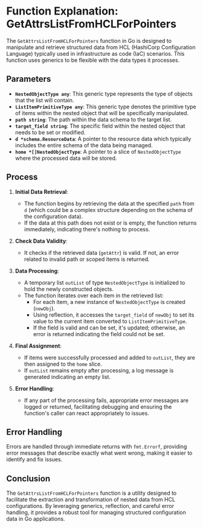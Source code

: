 # Function Explanation: GetAttrsListFromHCLForPointers

The `GetAttrsListFromHCLForPointers` function in Go is designed to manipulate and retrieve structured data from HCL (HashiCorp Configuration Language) typically used in infrastructure as code (IaC) scenarios. This function uses generics to be flexible with the data types it processes.

## Parameters

- **`NestedObjectType any`**: This generic type represents the type of objects that the list will contain.
- **`ListItemPrimitiveType any`**: This generic type denotes the primitive type of items within the nested object that will be specifically manipulated.
- **`path string`**: The path within the data schema to the target list.
- **`target_field string`**: The specific field within the nested object that needs to be set or modified.
- **`d *schema.ResourceData`**: A pointer to the resource data which typically includes the entire schema of the data being managed.
- **`home *[]NestedObjectType`**: A pointer to a slice of `NestedObjectType` where the processed data will be stored.

## Process

1. **Initial Data Retrieval**:
   - The function begins by retrieving the data at the specified `path` from `d` (which could be a complex structure depending on the schema of the configuration data).
   - If the data at this path does not exist or is empty, the function returns immediately, indicating there's nothing to process.

2. **Check Data Validity**:
   - It checks if the retrieved data (`getAttr`) is valid. If not, an error related to invalid path or scoped items is returned.

3. **Data Processing**:
   - A temporary list `outList` of type `NestedObjectType` is initialized to hold the newly constructed objects.
   - The function iterates over each item in the retrieved list:
     - For each item, a new instance of `NestedObjectType` is created (`newObj`).
     - Using reflection, it accesses the `target_field` of `newObj` to set its value to the current item converted to `ListItemPrimitiveType`.
     - If the field is valid and can be set, it's updated; otherwise, an error is returned indicating the field could not be set.

4. **Final Assignment**:
   - If items were successfully processed and added to `outList`, they are then assigned to the `home` slice.
   - If `outList` remains empty after processing, a log message is generated indicating an empty list.

5. **Error Handling**:
   - If any part of the processing fails, appropriate error messages are logged or returned, facilitating debugging and ensuring the function's caller can react appropriately to issues.

## Error Handling

Errors are handled through immediate returns with `fmt.Errorf`, providing error messages that describe exactly what went wrong, making it easier to identify and fix issues.

## Conclusion

The `GetAttrsListFromHCLForPointers` function is a utility designed to facilitate the extraction and transformation of nested data from HCL configurations. By leveraging generics, reflection, and careful error handling, it provides a robust tool for managing structured configuration data in Go applications.
